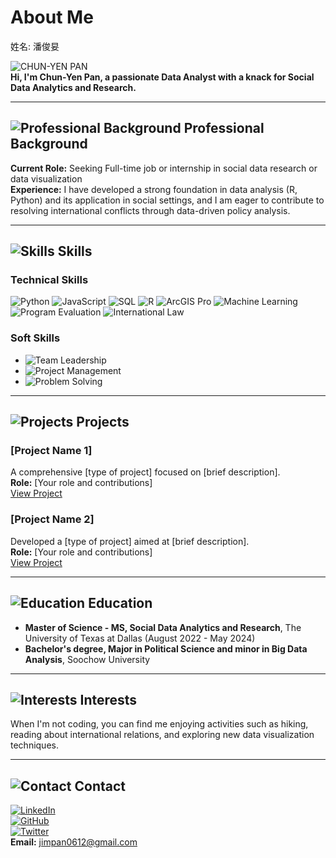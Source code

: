 # About Me

姓名: 潘俊妟  

![CHUN-YEN PAN](https://via.placeholder.com/150)  
**Hi, I'm Chun-Yen Pan, a passionate Data Analyst with a knack for Social Data Analytics and Research.**

---

## ![Professional Background](https://via.placeholder.com/15/2c3e50/000000?text=+) Professional Background

**Current Role:** Seeking Full-time job or internship in social data research or data visualization  
**Experience:** I have developed a strong foundation in data analysis (R, Python) and its application in social settings, and I am eager to contribute to resolving international conflicts through data-driven policy analysis.

---

## ![Skills](https://via.placeholder.com/15/3498db/000000?text=+) Skills

### Technical Skills

![Python](https://img.shields.io/badge/-Python-3776AB?style=flat-square&logo=python&logoColor=white)
![JavaScript](https://img.shields.io/badge/-JavaScript-F7DF1E?style=flat-square&logo=javascript&logoColor=black)
![SQL](https://img.shields.io/badge/-SQL-4479A1?style=flat-square&logo=postgresql&logoColor=white)
![R](https://img.shields.io/badge/-R-276DC3?style=flat-square&logo=r&logoColor=white)
![ArcGIS Pro](https://img.shields.io/badge/-ArcGIS_Pro-0072C6?style=flat-square&logo=esri&logoColor=white)
![Machine Learning](https://img.shields.io/badge/-Machine_Learning-FF6F61?style=flat-square&logo=python&logoColor=white)
![Program Evaluation](https://img.shields.io/badge/-Program_Evaluation-6A1B9A?style=flat-square)
![International Law](https://img.shields.io/badge/-International_Law-2C3E50?style=flat-square)

### Soft Skills

- ![Team Leadership](https://img.shields.io/badge/-Team_Leadership-2ECC71?style=flat-square)
- ![Project Management](https://img.shields.io/badge/-Project_Management-E74C3C?style=flat-square)
- ![Problem Solving](https://img.shields.io/badge/-Problem_Solving-3498DB?style=flat-square)

---

## ![Projects](https://via.placeholder.com/15/3498db/000000?text=+) Projects

### [Project Name 1]

A comprehensive [type of project] focused on [brief description].  
**Role:** [Your role and contributions]  
[View Project](#)

### [Project Name 2]

Developed a [type of project] aimed at [brief description].  
**Role:** [Your role and contributions]  
[View Project](#)

---

## ![Education](https://via.placeholder.com/15/3498db/000000?text=+) Education

- **Master of Science - MS, Social Data Analytics and Research**, The University of Texas at Dallas (August 2022 - May 2024)
- **Bachelor's degree, Major in Political Science and minor in Big Data Analysis**, Soochow University

---

## ![Interests](https://via.placeholder.com/15/3498db/000000?text=+) Interests

When I'm not coding, you can find me enjoying activities such as hiking, reading about international relations, and exploring new data visualization techniques.

---

## ![Contact](https://via.placeholder.com/15/3498db/000000?text=+) Contact

[![LinkedIn](https://img.shields.io/badge/-LinkedIn-0077B5?style=flat-square&logo=linkedin&logoColor=white)](https://www.linkedin.com/in/chun-yen-pan-7867b0318)  
[![GitHub](https://img.shields.io/badge/-GitHub-181717?style=flat-square&logo=github&logoColor=white)](https://github.com/yourprofile)  
[![Twitter](https://img.shields.io/badge/-Twitter-1DA1F2?style=flat-square&logo=twitter&logoColor=white)](https://twitter.com/yourprofile)  
**Email:** jimpan0612@gmail.com

